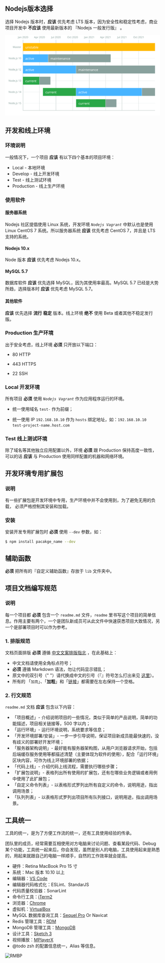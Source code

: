 ## Nodejs版本选择

选择 Nodejs 版本时，**应该** 优先考虑 LTS 版本，因为安全性和稳定性考虑，商业项目开发中 **不应该** 使用最新版本的 『Nodejs 一般发行版』 。

![file](/images/schedule.svg)

## 开发和线上环境

### 环境说明

一般情况下，一个项目 **应该** 有以下四个基本的项目环境：

- Local      - 本地环境
- Develop    - 线上开发环境
- Test       - 线上测试环境
- Production - 线上生产环境

### 使用软件

#### 服务器系统

Nodejs 社区提倡使用 Linux 系统，开发环境 *`Nodejs Vagrant`* 中默认也是使用 Linux CentOS 7 系统。所以服务器系统 **应该** 优先考虑 CentOS 7，并且是 LTS 支持的系统。



#### Nodejs 10.x

Node 版本 **应该** 优先考虑 Nodejs 10.x。

#### MySQL 5.7

数据库软件 **应该** 优先选择 MySQL，因为其使用率最高。MySQL 5.7 已经是大势所趋，选择版本时 **应该** 优先考虑 MySQL 5.7。

#### 其他软件

**应该** 优先选择 **流行** **稳定** 版本。线上环境 **绝不** 使用 Beta 或者其他不稳定发行版。



### Production 生产环境

出于安全考虑，线上环境 **必须** 只开放以下端口：

- 80 HTTP 

- 443 HTTPS

- 22 SSH

  

### Local 开发环境

所有项目 **必须** 使用 *`Nodejs Vagrant`* 作为应用程序运行的环境。

* 统一使用域名 `test-` 作为前缀；

* 统一使用 IP `192.168.10.10` 作为 `hosts` 绑定地址，如：`192.168.10.10  test-project-name.host.com`

  

### Test 线上测试环境

除了域名等其他独立应用配置以外，环境 **必须** 跟 Production 保持高度一致性，可以的话 **应该** 与 Production 使用同样配置的机器和网络环境。


## 开发环境专用扩展包

### 说明

有一些扩展包是开发环境中专用，生产环境中并不会使用到，为了避免无用的负载， 必须严格控制其安装和加载。

### 安装

安装开发专用扩展包时 **必须** 使用 `--dev` 参数，如：

```bash
$ npm install pacakge_name --dev
```



##  **辅助函数**


**必须** 把所有的『自定义辅助函数』存放于 `lib` 文件夹中。



## 项目文档编写规范


### 说明

每一个项目都 **必须** 包含一个 `readme.md` 文件，`readme` 里书写这个项目的简单信息。作用主要有两个，一个是团队新成员可从此文件中快速获悉项目大致情况，另一个是部署项目时可以作为参考。

### 1. 排版规范

文档页面排版 **必须** 遵循 [中文文案排版指北](https://github.com/sparanoid/chinese-copywriting-guidelines) ，在此基础上：

* 中文文档请使用全角标点符号；
* **必须** 遵循 Markdown 语法，勿让代码显示错乱；
* 原文中的双引号（" "）请代换成中文的引号（『』符号怎么打出来见 [这里](http://zhihu.com/question/19755746/answer/27233392)）。
* 所有的 「`加亮`」、「**加粗**」和「[链接]()」都需要在左右保持一个空格。

### 2. 行文规范

`readme.md` 文档 **应该** 包含以下内容：

* 「项目概述」- 介绍说明项目的一些情况，类似于简单的产品说明，简单的功能描述，项目相关链接等，500 字以内；
* 「运行环境」- 运行环境说明，系统要求等信息；
* 「开发环境部署/安装」- 一步一步引导说明，保证项目新成员能最快速的，没有歧义的部署好开发环境；
* 「服务器架构说明」- 最好能有服务器架构图，从用户浏览器请求开始，包括后端缓存服务使用等都描述清楚（主要体现为软件的使用），配合「运行环境」区块内容，可作为线上环境部署的依据；
* 「代码上线」- 介绍代码上线流程，需要执行哪些步骤；
* 「扩展包说明」- 表格列出所有使用的扩展包，还有在哪些业务逻辑或者用例中使用了此扩展包；
* 「自定义命令列表」- 以表格形式罗列出所有自定义的命令，说明用途，指出调用场景；
* 「队列列表」- 以表格形式罗列出项目所有队列接口，说明用途，指出调用场景。



## 工具统一

工具的统一，是为了方便工作流的统一，还有工具使用经验的传承。

团队里的成员，经常需要互相使用对方电脑来讨论问题、查看某段代码、Debug 某个功能，工具统一起来后，你会发现，虽然是别人的电脑，工具使用起来是熟悉的，用起来就跟自己的电脑一样顺手，自然的工作效率就会提高。

* 硬件：Retina MacBook Pro 15 寸
* 系统：Mac 版本 10.10 以上
* 编辑器：[VS Code](<https://code.visualstudio.com/>)
* 编辑器代码格式化：ESLint、StandarJS
* 代码质量校验器：SonarLint
* 命令行工具：[iTerm2](https://www.iterm2.com/)
* 浏览器：[Chrome](https://www.google.com/chrome/browser/desktop/index.html)
* 虚拟机：[VirtualBox](https://www.virtualbox.org/)
* MySQL 数据库查询工具：[Sequel Pro](http://www.sequelpro.com/) Or Navicat
* Redis 管理工具：[RDM](http://redisdesktop.com/)
* MongoDB 管理工具：[MongoDB](https://robomongo.org/)
* 设计工具：[Sketch 3](https://www.sketchapp.com/)
* 视频播放：[MPlayerX](http://mplayerx.org/)
* @todo zsh 的配置信息统一，Alias 等信息。

![RMBP](https://dev-vr-static.oss-cn-shenzhen.aliyuncs.com/%E5%9B%BE%E7%89%8733.png)